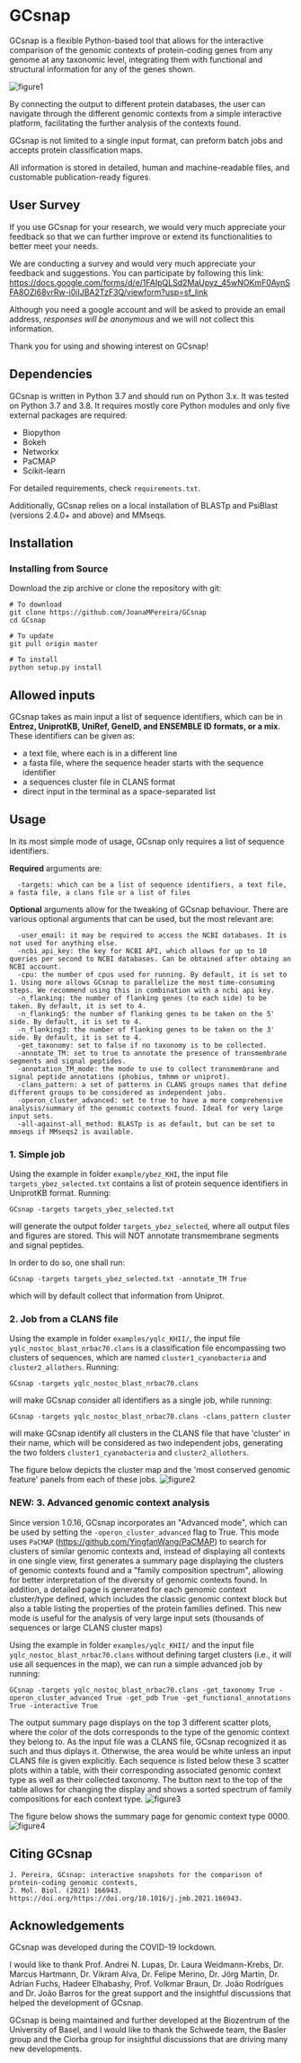 # GCsnap

GCsnap is a flexible Python-based tool that allows for the interactive comparison of the genomic contexts of protein-coding genes from any genome at any taxonomic level, integrating them with functional and structural information for any of the genes shown. 

![figure1](https://github.com/JoanaMPereira/GCsnap/blob/master/examples/Fig1.png)

By connecting the output to different protein databases, the user can navigate through the different genomic contexts from a simple interactive platform, facilitating the further analysis of the contexts found. 

GCsnap is not limited to a single input format, can preform batch jobs and accepts protein classification maps. 

All information is stored in detailed, human and machine-readable files, and customable publication-ready figures.

## User Survey

If you use GCsnap for your research, we would very much appreciate your feedback so that we can further improve or extend its functionalities to better meet your needs.

We are conducting a survey and would very much appreciate your feedback and suggestions. You can participate by following this link: https://docs.google.com/forms/d/e/1FAIpQLSd2MaUpyz_45wNOKmF0AynSFA8OZl68vrRw-i0iIJBA2TzF3Q/viewform?usp=sf_link 

Although you need a google account and will be asked to provide an email address, *responses will be anonymous* and we will not collect this information.

Thank you for using and showing interest on GCsnap!

## Dependencies

GCsnap is written in Python 3.7 and should run on Python 3.x. It was tested on Python 3.7 and 3.8. It requires mostly core Python modules and only five external packages are required: 
  - Biopython
  - Bokeh
  - Networkx 
  - PaCMAP
  - Scikit-learn

For detailed requirements, check ```requirements.txt```.

Additionally, GCsnap relies on a local installation of BLASTp and PsiBlast (versions 2.4.0+ and above) and MMseqs. 

## Installation

### Installing from Source

Download the zip archive or clone the repository with git:

```
# To download
git clone https://github.com/JoanaMPereira/GCsnap
cd GCsnap

# To update
git pull origin master

# To install
python setup.py install
```

## Allowed inputs

GCsnap takes as main input a list of sequence identifiers, which can be in **Entrez, UniprotKB, UniRef, GeneID, and ENSEMBLE ID formats, or a mix**. These identifiers can be given as:
  - a text file, where each is in a different line
  - a fasta file, where the sequence header starts with the sequence identifier
  - a sequences cluster file in CLANS format
  - direct input in the terminal as a space-separated list
  
## Usage

In its most simple mode of usage, GCsnap only requires a list of sequence identifiers. 

**Required** arguments are:
```
  -targets: which can be a list of sequence identifiers, a text file, a fasta file, a clans file or a list of files
```
**Optional** arguments allow for the tweaking of GCsnap behaviour. There are various optional arguments that can be used, but the most relevant are:
```  
  -user_email: it may be required to access the NCBI databases. It is not used for anything else.
  -ncbi_api_key: the key for NCBI API, which allows for up to 10 queries per second to NCBI databases. Can be obtained after obtaing an NCBI account.
  -cpu: the number of cpus used for running. By default, it is set to 1. Using more allows GCsnap to parallelize the most time-consuming steps. We recommend using this in combination with a ncbi api key.
  -n_flanking: the number of flanking genes (to each side) to be taken. By default, it is set to 4.
  -n_flanking5: the number of flanking genes to be taken on the 5' side. By default, it is set to 4.
  -n_flanking3: the number of flanking genes to be taken on the 3' side. By default, it is set to 4.
  -get_taxonomy: set to false if no taxonomy is to be collected.
  -annotate_TM: set to true to annotate the presence of transmembrane segments and signal peptides.
  -annotation_TM_mode: the mode to use to collect transmembrane and signal peptide annotations (phobius, tmhmm or uniprot).
  -clans_pattern: a set of patterns in CLANS groups names that define different groups to be considered as independent jobs.
  -operon_cluster_advanced: set to true to have a more comprehensive analysis/summary of the genomic contexts found. Ideal for very large input sets.
  -all-against-all_method: BLASTp is as default, but can be set to mmseqs if MMseqs2 is available.
```
### 1. Simple job

Using the example in folder `example/ybez_KHI`, the input file `targets_ybez_selected.txt` contains a list of protein sequence identifiers in UniprotKB format. Running:
```
GCsnap -targets targets_ybez_selected.txt
```
will generate the output folder `targets_ybez_selected`, where all output files and figures are stored.
This will NOT annotate transmembrane segments and signal peptides.

In order to do so, one shall run:
```
GCsnap -targets targets_ybez_selected.txt -annotate_TM True
```
which will by default collect that information from Uniprot.

### 2. Job from a CLANS file

Using the example in folder `examples/yqlc_KHII/`, the input file `yqlc_nostoc_blast_nrbac70.clans` is a classification file encompassing two clusters of sequences, which are named `cluster1_cyanobacteria` and `cluster2_allothers`. 
Running:
```
GCsnap -targets yqlc_nostoc_blast_nrbac70.clans 
```
will make GCsnap consider all identifiers as a single job, while running:
```
GCsnap -targets yqlc_nostoc_blast_nrbac70.clans -clans_pattern cluster
```
will make GCsnap identify all clusters in the CLANS file that have 'cluster' in their name, which will be considered as two independent jobs, generating the two folders `cluster1_cyanobacteria` and `cluster2_allothers`.

The figure below depicts the cluster map and the 'most conserved genomic feature' panels from each of these jobs.
![figure2](https://github.com/JoanaMPereira/GCsnap/blob/master/examples/Fig2.png)

### NEW: 3. Advanced genomic context analysis

Since version 1.0.16, GCsnap incorporates an "Advanced mode", which can be used by setting the `-operon_cluster_advanced` flag to True. This mode uses `PaCMAP` (https://github.com/YingfanWang/PaCMAP) to search for clusters of similar genomic contexts and, instead of displaying all contexts in one single view, first generates a summary page displaying the clusters of genomic contexts found and a "family composition spectrum", allowing for better interpretation of the diversity of genomic contexts found. In addition, a detailed page is generated for each genomic context cluster/type defined, which includes the classic genomic context block but also a table listing the properties of the protein families defined. This new mode is useful for the analysis of very large input sets (thousands of sequences or large CLANS cluster maps)

Using the example in folder `examples/yqlc_KHII/` and the input file `yqlc_nostoc_blast_nrbac70.clans` without defining target clusters (i.e., it will use all sequences in the map), we can run a simple advanced job by running:

```
GCsnap -targets yqlc_nostoc_blast_nrbac70.clans -get_taxonomy True -operon_cluster_advanced True -get_pdb True -get_functional_annotations True -interactive True
```

The output summary page displays on the top 3 different scatter plots, where the color of the dots corresponds to the type of the genomic context they belong to. As the input file was a CLANS file, GCsnap recognized it as such and thus diplays it. Otherwise, the area would be white unless an input CLANS file is given explicitly. Each sequence is listed below these 3 scatter plots within a table, with their corresponding associated genomic context type as well as their collected taxonomy. The button next to the top of the table allows for changing the display and shows a sorted spectrum of family compositions for each context type.
![figure3](https://github.com/JoanaMPereira/GCsnap/blob/master/examples/Fig3.png)


The figure below shows the summary page for genomic context type 0000.
![figure4](https://github.com/JoanaMPereira/GCsnap/blob/master/examples/Fig4.png)

## Citing GCsnap

```
J. Pereira, GCsnap: interactive snapshots for the comparison of protein-coding genomic contexts, 
J. Mol. Biol. (2021) 166943. https://doi.org/https://doi.org/10.1016/j.jmb.2021.166943.
```

## Acknowledgements

GCsnap was developed during the COVID-19 lockdown. 

I would like to thank Prof. Andrei N. Lupas, Dr. Laura Weidmann-Krebs, Dr. Marcus Hartmann, Dr. Vikram Alva, Dr. Felipe Merino, Dr. Jörg Martin, Dr. Adrian Fuchs, Hadeer Elhabashy, Prof. Volkmar Braun, Dr. João Rodrigues and Dr. João Barros for the great support and the insightful discussions that helped the development of GCsnap.

GCsnap is being maintained and further developed at the Biozentrum of the University of Basel, and I would like to thank the Schwede team, the Basler group and the Ciorba group for insightful discussions that are driving many new developments.
